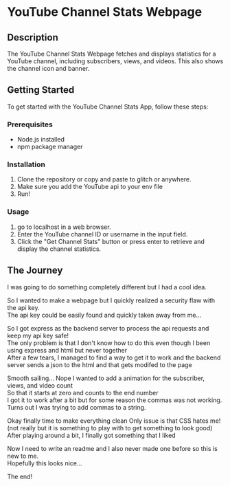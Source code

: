 # YouTube Channel Stats Webpage

## Description
The YouTube Channel Stats Webpage fetches and displays statistics for a YouTube channel, including subscribers, views, and videos. This also shows the channel icon and banner.

## Getting Started
To get started with the YouTube Channel Stats App, follow these steps:

### Prerequisites
- Node.js installed
- npm package manager

### Installation
1. Clone the repository or copy and paste to glitch or anywhere.
2. Make sure you add the YouTube api to your env file
3. Run!

### Usage
1. go to localhost in a web browser.
2. Enter the YouTube channel ID or username in the input field.
3. Click the "Get Channel Stats" button or press enter to retrieve and display the channel statistics.

## The Journey
I was going to do something completely different but I had a cool idea.  

So I wanted to make a webpage but I quickly realized a security flaw with the api key.  
The api key could be easily found and quickly taken away from me...  

So I got express as the backend server to process the api requests and keep my api key safe!  
The only problem is that I don't know how to do this even though I been using express and html but never together  
After a few tears, I managed to find a way to get it to work and the backend server sends a json to the html and that gets modifed to the page  

Smooth sailing... Nope I wanted to add a animation for the subscriber, views, and video count  
So that it starts at zero and counts to the end number  
I got it to work after a bit but for some reason the commas was not working. Turns out I was trying to add commas to a string.

Okay finally time to make everything clean
Only issue is that CSS hates me! (not really but it is something to play with to get something to look good)
After playing around a bit, I finally got something that I liked

Now I need to write an readme and I also never made one before so this is new to me.  
Hopefully this looks nice...  

The end!
